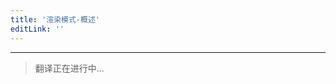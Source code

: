 ```yaml
---
title: '渲染模式-概述'
editLink: ''
---
```


<script setup>
import ArticleTitle from '../components/ArticleTitle.vue'
</script>

<article-title title="概述" sub="渲染模式概述" />

---

> 翻译正在进行中...
